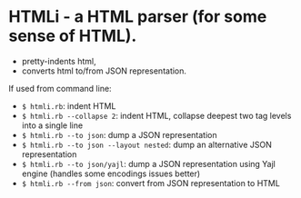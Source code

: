 # HTMLi - a HTML parser (for some sense of HTML).

- pretty-indents html,
- converts html to/from JSON representation.

If used from command line:

- `$ htmli.rb`: indent HTML
- `$ htmli.rb --collapse 2`: indent HTML, collapse deepest
   two tag levels into a single line
- `$ htmli.rb --to json`: dump a JSON representation
- `$ htmli.rb --to json --layout nested`: dump an alternative JSON representation
- `$ htmli.rb --to json/yajl`: dump a JSON representation using Yajl engine (handles some encodings issues better)
- `$ htmli.rb --from json`: convert from JSON representation to HTML
